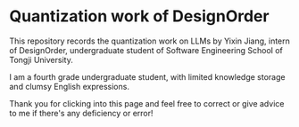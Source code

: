 # Quantization work of DesignOrder
This repository records the quantization work on LLMs by Yixin Jiang, intern of DesignOrder, undergraduate student of Software Engineering School of Tongji University.

I am a fourth grade undergraduate student, with limited knowledge storage and clumsy English expressions.

Thank you for clicking into this page and feel free to correct or give advice to me if there's any deficiency or error!

